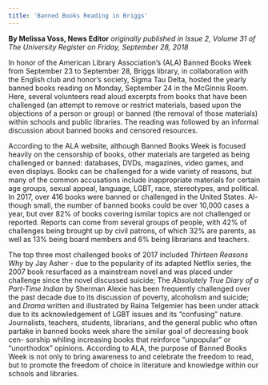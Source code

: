 ```yaml
---
title: 'Banned Books Reading in Briggs'
---
```


**By Melissa Voss, News Editor** _originally published in Issue 2, Volume 31 of The University Register on Friday, September 28, 2018_

In honor of the American Library Association’s (ALA) Banned Books Week from September 23 to September 28, Briggs library, in collaboration with the English club and honor’s society, Sigma Tau Delta, hosted the yearly banned books reading on Monday, September 24 in the McGinnis Room. Here, several volunteers read aloud excerpts from books that have been challenged (an attempt to remove or restrict materials, based upon the objections of a person or group) or banned (the removal of those materials) within schools and public libraries. The reading was followed by an informal discussion about banned books and censored resources. 

According to the ALA website, although Banned Books Week is focused heavily on the censorship of books, other materials are targeted as being challenged or banned: databases, DVDs, magazines, video games, and even displays. Books can be challenged for a wide variety of reasons, but many of the common accusations include inappropriate materials for certain age groups, sexual appeal, language, LGBT, race, stereotypes, and political. In 2017, over 416 books were banned or challenged in the United States. Al- though small, the number of banned books could be over 10,000 cases a year, but over 82% of books covering ismilar topics are not challenged or reported.  Reports can come from several groups of people, with 42% of challenges being brought up by civil patrons, of which 32% are parents, as well as 13% being board members and 6% being librarians and teachers.

The top three most challenged books of 2017 included _Thirteen Reasons Why_ by Jay Asher - due to the popularity of its adapted Netflix series, the 2007 book resurfaced as a mainstream novel and was placed under challenge since the novel discussed suicide; The _Absolutely True Diary of a Part-Time Indian_ by Sherman Alexie has been frequently challenged over the past decade due to its discussion of poverty, alcoholism and suicide; and _Drama_ written and illustrated by Raina Telgemier has been under attack due to its acknowledgement of LGBT issues and its “confusing” nature. Journalists, teachers, students, librarians, and the general public who often partake in banned books week share the similar goal of decreasing book cen- sorship whiling increasing books that reinforce “unpopular” or “unorthodox” opinions.  According to ALA, the purpose of Banned Books Week is not only to bring awareness to and celebrate the freedom to read, but to promote the freedom of choice in literature and knowledge within our schools and libraries.